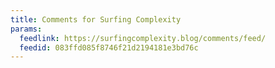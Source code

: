 ```yaml
---
title: Comments for Surfing Complexity
params:
  feedlink: https://surfingcomplexity.blog/comments/feed/
  feedid: 083ffd085f8746f21d2194181e3bd76c
---
```

